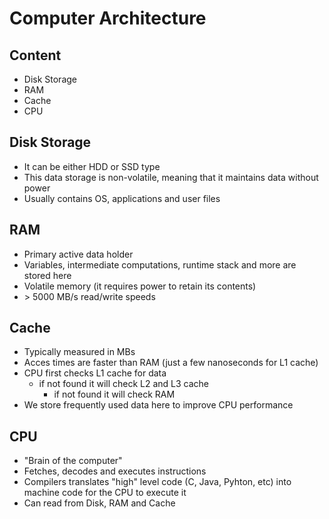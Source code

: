 # Computer Architecture

## Content

- Disk Storage
- RAM
- Cache
- CPU

## Disk Storage

- It can be either HDD or SSD type
- This data storage is non-volatile, meaning that it maintains data without power
- Usually contains OS, applications and user files

## RAM

- Primary active data holder
- Variables, intermediate computations, runtime stack and more are stored here
- Volatile memory (it requires power to retain its contents)
- \> 5000 MB/s read/write speeds

## Cache

- Typically measured in MBs
- Acces times are faster than RAM (just a few nanoseconds for L1 cache)
- CPU first checks L1 cache for data
  - if not found it will check L2 and L3 cache
    - if not found it will check RAM
- We store frequently used data here to improve CPU performance

## CPU

- "Brain of the computer"
- Fetches, decodes and executes instructions
- Compilers translates "high" level code (C, Java, Pyhton, etc) into machine code for the CPU to execute it
- Can read from Disk, RAM and Cache
